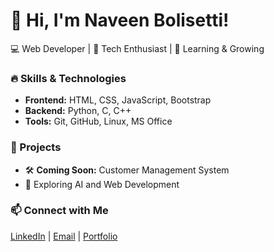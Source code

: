 # 👋 Hi, I'm Naveen Bolisetti!  
💻 Web Developer | 🌟 Tech Enthusiast | 🚀 Learning & Growing  

### 🔥 Skills & Technologies  
- **Frontend:** HTML, CSS, JavaScript, Bootstrap  
- **Backend:** Python, C, C++  
- **Tools:** Git, GitHub, Linux, MS Office  

### 📌 Projects  
- 🛠 **Coming Soon:** Customer Management System  
- 🚀 Exploring AI and Web Development  

### 📫 Connect with Me  
[LinkedIn](https://www.linkedin.com/in/naveen-bolisetti-686392243/.com/) | [Email](naveenbolisetti.contact@gmail.com) | [Portfolio](#)
